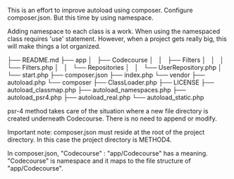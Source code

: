 This is an effort to improve autoload using composer.
Configure composer.json.
But this time by using namespace. 

Adding namespace to each class is a work.
When using the namespaced class requires 'use' statement.
However, when a project gets really big, this will make things a lot organized.

├── README.md
├── app
│   ├── Codecourse
│   │   ├── Filters
│   │   │   └── Filters.php
│   │   └── Repositories
│   │       └── UserRepository.php
│   └── start.php
├── composer.json
├── index.php
└── vendor
    ├── autoload.php
    └── composer
        ├── ClassLoader.php
        ├── LICENSE
        ├── autoload_classmap.php
        ├── autoload_namespaces.php
        ├── autoload_psr4.php
        ├── autoload_real.php
        └── autoload_static.php

psr-4 method takes care of the situation where a new file directory
is created underneath Codecourse.  There is no need to append or modify.

Important note: composer.json must reside at the root of the project directory.
In this case the project directory is METHOD4.

In composer.json, "Codecourse" : "app/Codecourse" has a meaning.
"Codecourse" is namespace and it maps to the file structure of "app/Codecourse".
